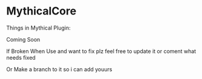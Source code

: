 # MythicalCore

Things in Mythical Plugin:

Coming Soon

If Broken When Use and want to fix plz feel free to update it or coment what needs fixed

Or Make a branch to it so i can add youurs
